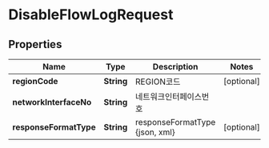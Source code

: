 
# DisableFlowLogRequest

## Properties
Name | Type | Description | Notes
------------ | ------------- | ------------- | -------------
**regionCode** | **String** | REGION코드 |  [optional]
**networkInterfaceNo** | **String** | 네트워크인터페이스번호 | 
**responseFormatType** | **String** | responseFormatType {json, xml} |  [optional]



